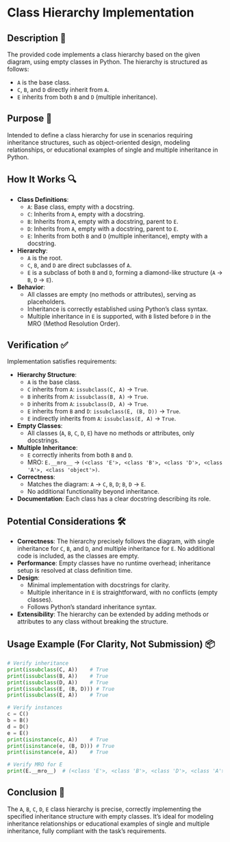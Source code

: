 # Class Hierarchy Implementation

## Description 📝

The provided code implements a class hierarchy based on the given diagram, using empty classes in Python.
The hierarchy is structured as follows:

-   `A` is the base class.
-   `C`, `B`, and `D` directly inherit from `A`.
-   `E` inherits from both `B` and `D` (multiple inheritance).

## Purpose 🎯

Intended to define a class hierarchy for use in scenarios requiring inheritance structures, such as object-oriented design, modeling relationships, or educational examples of single and multiple inheritance in Python.

## How It Works 🔍

-   **Class Definitions**:
    -   `A`: Base class, empty with a docstring.
    -   `C`: Inherits from `A`, empty with a docstring.
    -   `B`: Inherits from `A`, empty with a docstring, parent to `E`.
    -   `D`: Inherits from `A`, empty with a docstring, parent to `E`.
    -   `E`: Inherits from both `B` and `D` (multiple inheritance), empty with a docstring.
-   **Hierarchy**:
    -   `A` is the root.
    -   `C`, `B`, and `D` are direct subclasses of `A`.
    -   `E` is a subclass of both `B` and `D`, forming a diamond-like structure (`A` → `B`, `D` → `E`).
-   **Behavior**:
    -   All classes are empty (no methods or attributes), serving as placeholders.
    -   Inheritance is correctly established using Python’s class syntax.
    -   Multiple inheritance in `E` is supported, with `B` listed before `D` in the MRO (Method Resolution Order).

## Verification ✅

Implementation satisfies requirements:

-   **Hierarchy Structure**:
    -   `A` is the base class.
    -   `C` inherits from `A`: `issubclass(C, A)` → `True`.
    -   `B` inherits from `A`: `issubclass(B, A)` → `True`.
    -   `D` inherits from `A`: `issubclass(D, A)` → `True`.
    -   `E` inherits from `B` and `D`: `issubclass(E, (B, D))` → `True`.
    -   `E` indirectly inherits from `A`: `issubclass(E, A)` → `True`.
-   **Empty Classes**:
    -   All classes (`A`, `B`, `C`, `D`, `E`) have no methods or attributes, only docstrings.
-   **Multiple Inheritance**:
    -   `E` correctly inherits from both `B` and `D`.
    -   MRO: `E.__mro__` → `(<class 'E'>, <class 'B'>, <class 'D'>, <class 'A'>, <class 'object'>)`.
-   **Correctness**:
    -   Matches the diagram: `A` → `C`, `B`, `D`; `B`, `D` → `E`.
    -   No additional functionality beyond inheritance.
-   **Documentation**: Each class has a clear docstring describing its role.

## Potential Considerations 🛠️

-   **Correctness**: The hierarchy precisely follows the diagram, with single inheritance for `C`, `B`, and `D`, and multiple inheritance for `E`. No additional code is included, as the classes are empty.
-   **Performance**: Empty classes have no runtime overhead; inheritance setup is resolved at class definition time.
-   **Design**:
    -   Minimal implementation with docstrings for clarity.
    -   Multiple inheritance in `E` is straightforward, with no conflicts (empty classes).
    -   Follows Python’s standard inheritance syntax.
-   **Extensibility**: The hierarchy can be extended by adding methods or attributes to any class without breaking the structure.

## Usage Example (For Clarity, Not Submission) 📦

```python
# Verify inheritance
print(issubclass(C, A))    # True
print(issubclass(B, A))    # True
print(issubclass(D, A))    # True
print(issubclass(E, (B, D))) # True
print(issubclass(E, A))    # True

# Verify instances
c = C()
b = B()
d = D()
e = E()
print(isinstance(c, A))    # True
print(isinstance(e, (B, D))) # True
print(isinstance(e, A))    # True

# Verify MRO for E
print(E.__mro__)  # (<class 'E'>, <class 'B'>, <class 'D'>, <class 'A'>, <class 'object'>)
```

## Conclusion 🚀

The `A`, `B`, `C`, `D`, `E` class hierarchy is precise, correctly implementing the specified inheritance structure with empty classes.
It’s ideal for modeling inheritance relationships or educational examples of single and multiple inheritance, fully compliant with the task’s requirements.
